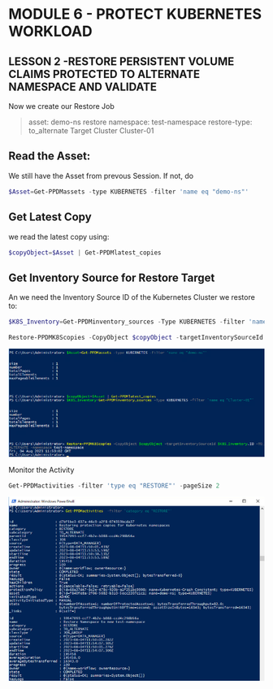 # MODULE 6 - PROTECT KUBERNETES WORKLOAD

## LESSON 2 -RESTORE PERSISTENT VOLUME CLAIMS PROTECTED TO ALTERNATE NAMESPACE AND VALIDATE

Now we create our Restore Job
> asset: demo-ns
> restore namespace: test-namespace
> restore-type: to_alternate
> Target Cluster Cluster-01

## Read the Asset:

We still have the Asset from prevous Session. If not, do

```Powershell
$Asset=Get-PPDMassets -type KUBERNETES -filter 'name eq "demo-ns"'
```

## Get Latest Copy

we read the latest copy using:

```Powershell
$copyObject=$Asset | Get-PPDMlatest_copies
```

## Get Inventory Source for Restore Target

An we need the Inventory Source ID of the Kubernetes Cluster we restore to:

```Powershell
$K8S_Inventory=Get-PPDMinventory_sources -Type KUBERNETES -filter 'name eq "Cluster-01"'
```

```Powershell
Restore-PPDMK8Scopies -CopyObject $copyObject -targetInventorySourceId $K8S_Inventory.ID -TO_ALTERNATE -namespace test-namespace
```

![Alt text](image-8.png)

Monitor the Activity

```Powershell
Get-PPDMactivities -filter 'type eq "RESTORE"' -pageSize 2
```

![Alt text](image-9.png)